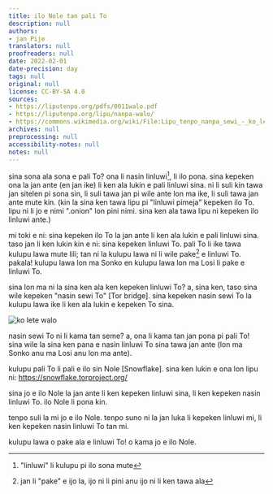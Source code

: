 ```yaml
---
title: ilo Nole tan pali To
description: null
authors:
- jan Pije
translators: null
proofreaders: null
date: 2022-02-01
date-precision: day
tags: null
original: null
license: CC-BY-SA 4.0
sources:
- https://liputenpo.org/pdfs/0011walo.pdf
- https://liputenpo.org/lipu/nanpa-walo/
- https://commons.wikimedia.org/wiki/File:Lipu_tenpo_nanpa_sewi_-_ko_lete_walo.png
archives: null
preprocessing: null
accessibility-notes: null
notes: null
---
```


sina sona ala sona e pali To? ona li nasin linluwi[^1], li ilo pona. sina kepeken ona la jan ante (en jan ike) li ken ala lukin e pali linluwi sina. ni li suli kin tawa jan sitelen pi sona sin, li suli tawa jan pi wile ante lon ma ike, li suli tawa jan ante mute kin. (kin la sina ken tawa lipu pi "linluwi pimeja" kepeken ilo To. lipu ni li jo e nimi ".onion" lon pini nimi. sina ken ala tawa lipu ni kepeken ilo linluwi ante.)

mi toki e ni: sina kepeken ilo To la jan ante li ken ala lukin e pali linluwi sina. taso jan li ken lukin kin e ni: sina kepeken linluwi To. pali To li ike tawa kulupu lawa mute lili; tan ni la kulupu lawa ni li wile pake[^2] e linluwi To. pakala! kulupu lawa lon ma Sonko en kulupu lawa lon ma Losi li pake e linluwi To.

sina lon ma ni la sina ken ala ken kepeken linluwi To? a, sina ken, taso sina wile kepeken "nasin sewi To" [Tor bridge]. sina kepeken nasin sewi To la kulupu lawa ike li ken ala lukin e kepeken To sina.

[^1]: "linluwi" li kulupu pi ilo sona mute

[^2]: jan li "pake" e ijo la, ijo ni li pini anu ijo ni li ken tawa ala

![ko lete walo](https://upload.wikimedia.org/wikipedia/commons/9/99/Lipu_tenpo_nanpa_sewi_-_ko_lete_walo.png)

nasin sewi To ni li kama tan seme? a, ona li kama tan jan pona pi pali To! sina wile la sina ken pana e nasin linluwi To sina tawa jan ante (lon ma Sonko anu ma Losi anu lon ma ante).

kulupu pali To li pali e ilo sin Nole [Snowflake]. sina ken lukin e ona lon lipu ni: https://snowflake.torproject.org/

sina jo e ilo Nole la jan ante li ken kepeken linluwi sina, li ken kepeken nasin linluwi To. ilo Nole li pona kin.

tenpo suli la mi jo e ilo Nole. tenpo suno ni la jan luka li kepeken linluwi mi, li ken kepeken nasin linluwi To tan mi.

kulupu lawa o pake ala e linluwi To! o kama jo e ilo Nole.